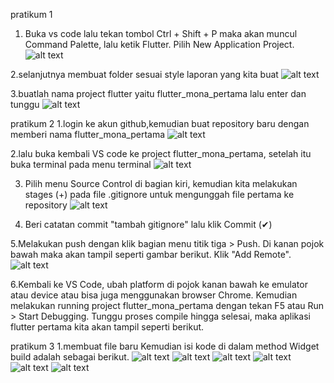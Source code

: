 pratikum 1
1. Buka vs code  lalu tekan tombol Ctrl + Shift + P maka akan muncul Command Palette, lalu ketik Flutter. Pilih New Application Project.
![alt text](<Screenshot 2024-10-01 121218.png>)

2.selanjutnya membuat folder sesuai style laporan yang kita buat
![alt text](<Screenshot 2024-10-01 121429.png>)

3.buatlah nama project flutter yaitu flutter_mona_pertama lalu enter dan tunggu
![alt text](<Screenshot 2024-10-01 122234.png>)


pratikum 2
1.login ke akun github,kemudian buat repository baru dengan memberi nama flutter_mona_pertama
![alt text](<Screenshot 2024-10-01 122958.png>)

2.lalu buka kembali VS code ke project flutter_mona_pertama, setelah itu buka terminal pada menu terminal
![alt text](<Screenshot 2024-10-01 123118.png>)

3. Pilih menu Source Control di bagian kiri, kemudian kita melakukan stages (+) pada file .gitignore untuk mengunggah file pertama ke repository 
![alt text](<Screenshot 2024-10-01 124049.png>)

4. Beri catatan commit "tambah gitignore" lalu klik Commit (✔)

5.Melakukan push dengan klik bagian menu titik tiga > Push.
Di kanan pojok bawah maka akan tampil seperti gambar berikut. Klik "Add Remote".
![alt text](<Screenshot 2024-10-01 124456.png>)

6.Kembali ke VS Code, ubah platform di pojok kanan bawah ke emulator atau device atau bisa juga menggunakan browser Chrome. Kemudian melakukan running project flutter_mona_pertama dengan tekan F5 atau Run > Start Debugging. Tunggu proses compile hingga selesai, maka aplikasi flutter pertama kita akan tampil seperti berikut.

pratikum 3
1.membuat file baru  Kemudian isi kode di dalam method Widget build adalah sebagai berikut.
![alt text](<Screenshot 2024-10-01 133145.png>)
![alt text](<Screenshot 2024-10-01 135354.png>)
![alt text](<Screenshot 2024-10-01 135622.png>)
![alt text](<Screenshot 2024-10-01 140207.png>)
![alt text](<Screenshot 2024-10-01 140304.png>)
![alt text](<Screenshot 2024-10-01 140323.png>)

